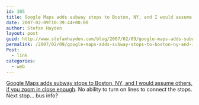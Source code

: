 ```yaml
---
id: 305
title: Google Maps adds subway stops to Boston, NY, and I would assume others, if you zoom in close enough
date: 2007-02-09T10:39:44+00:00
author: Stefan Hayden
layout: post
guid: http://www.stefanhayden.com/blog/2007/02/09/google-maps-adds-subway-stops-to-boston-ny-and-i-would-assume-others-if-you-zoom-in-close-enough/
permalink: /2007/02/09/google-maps-adds-subway-stops-to-boston-ny-and-i-would-assume-others-if-you-zoom-in-close-enough/
Post:
  - link
categories:
  - web
---
```

<p><a href="http://maps.google.com/maps?f=l&hl=en&q=&near=&ie=UTF8&z=15&ll=42.361239,-71.060472&spn=0.01297,0.029182&om=1">Google Maps adds subway stops to Boston, NY, and I would assume others, if you zoom in close enough</a>. No ability to turn on lines to connect the stops. Next stop... bus info?
</p>
